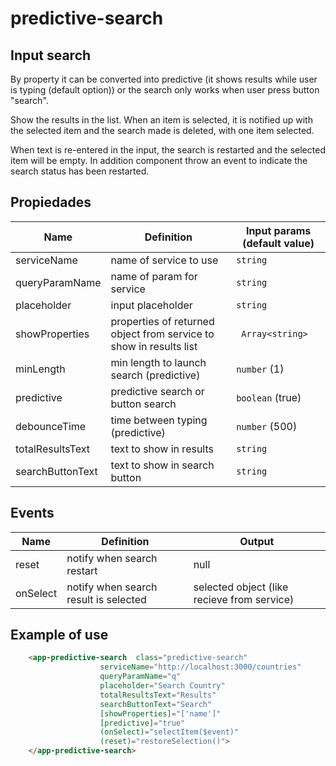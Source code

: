 
# predictive-search

## Input search

By property it can be converted into predictive (it shows results while user is typing (default option)) or the search only works when user press button "search".

Show the results in the list. When an item is selected, it is notified up with the selected item and the search made is deleted, with one item selected.

When text is re-entered in the input, the search is restarted and the selected item will be empty. In addition component throw an event to indicate the search status has been restarted.


## Propiedades

| Name | Definition | Input params (default value)
| -------| ---------- | ----------------------------------
| serviceName | name of service to use |```string```
| queryParamName | name of param for service |```string```
| placeholder | input placeholder |```string```
| showProperties | properties of returned object from service to show in results list |``` Array<string>```
| minLength | min length to launch search (predictive) |```number``` (1)
| predictive | predictive search or button search |```boolean``` (true)
| debounceTime | time between typing (predictive) |```number``` (500)
| totalResultsText | text to show in results | ```string```
| searchButtonText | text to show in search button  | ```string```

## Events

| Name | Definition | Output
| -------| ---------- | ------
| reset | notify when search restart | null
| onSelect | notify when search result is selected | selected object (like recieve from service)


## Example of use

  ```html 
      <app-predictive-search  class="predictive-search"
                      serviceName="http://localhost:3000/countries"
                      queryParamName="q"
                      placeholder="Search Country"
                      totalResultsText="Results"
                      searchButtonText="Search" 
                      [showProperties]="['name']"
                      [predictive]="true" 
                      (onSelect)="selectItem($event)"
                      (reset)="restoreSelection()">
      </app-predictive-search>
  ```
